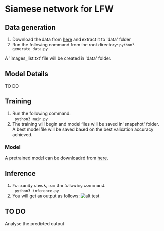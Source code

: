 # Siamese network for LFW 
## Data generation

1) Download the data from [here](http://vis-www.cs.umass.edu/lfw/lfw.tgz) and extract it to 'data' folder
2) Run the following command from the root directory:
``` python3 generate_data.py ```     

A 'images_list.txt' file will be created in 'data' folder.

## Model Details 
TO DO
## Training
1) Run the following command:    
``` python3 main.py```
2) The training will begin and model files will be saved in 'snapshot' folder. A best model file will be saved based on the best validation accuracy achieved.

### Model
A pretrained model can be downloaded from [here](https://drive.google.com/file/d/10Dawy1RakjSFz786Xny6TTSqWk8lD329/view?usp=sharing).

## Inference
1) For sanity check, run the following command:    
``` python3 inference.py```     
2) You will get an output as follows:
![alt test](https://github.com/sakshikakde/siamese_network_LFW/blob/main/images/inference.png)

## TO DO 
Analyse the predicted output

